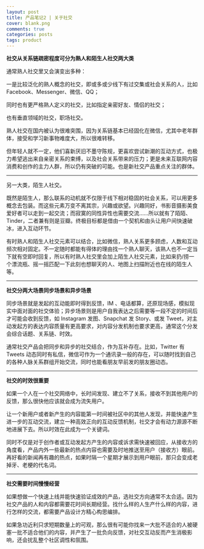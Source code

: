 ```yaml
---
layout: post
title: 产品笔记2 | 关于社交
cover: blank.png
comments: true
categories: posts
tags: product
---
```




**社交从关系链疏密程度可分为熟人和陌生人社交两大类**

通常熟人社交里又会演变出多种：

一是比较泛化的熟人概念的社交，即或多或少线下有过交集或社会关系的人，比如 Facebook、Messenger、微信、QQ；

同时也有更严格熟人定义的社交，比如指定亲密好友、情侣的社交；

也有垂直领域的社交，职场社交。

熟人社交在国内被认为很难突围，因为关系链基本已经固化在微信，尤其中老年群体，接受和学习新事物难度大，所以很难转移。

但年轻人就不一定，他们喜新厌旧不墨守陈规，更喜欢尝试新潮的互动方式，也极力希望逃出来自亲密关系的束缚，以及社会关系带来的压力；更是未来互联网内容消费和创作的主力人群，所以仍有突破的可能。也是新社交产品重点关注的群体。



-----



另一大类，陌生人社交。

既然是陌生人，那么联系的动机就不仅限于线下相对稳固的社会关系，可以用更多概念去包装。而这些元素万变不离其宗，兴趣或欲望。兴趣同好，书影音摄影美食爱好者可以走到一起交流；而寂寞的同性异性也需要交流……所以就有了陌陌、Tinder，二者兼有则是豆瓣。终极目标都是借由一个契机和由头让用户间快速破冰，进入互动环节。

有时熟人和陌生人社交元素可以结合，比如微信，熟人关系更多顾虑，人数和互动频次相对固定。不一定随时都能有得体的理由找一个熟人聊天，该熟人也不一定当下就有空即时回复，所以有时熟人社交里会加上陌生人社交元素，比如来扔/捞一个漂流瓶、摇一摇匹配一下此刻也想聊天的人、地图上扫描附近也在线的陌生人等。



-------



**社交分两大场景同步场景和异步场景**

同步场景就是发起的互动能即时得到反馈，IM 、电话都算，还原现场感，模拟现实中面对面的社交体验；异步场景则是用户自我表达之后需要等一段不定的时间后才可能会收到反馈，如 Instagram 发图、Snapchat 发 Story、或发 Tweet，对主动发起方的表达内容质量有更高要求，对内容分发机制也要求更高，通常这个分发会综合话题、关系链、时效。

通常社交产品会把同步和异步的社交结合，作为互补存在。比如，Twitter 有 Tweets 动态同时有私信，微信可作为一个通讯录一般的存在，可以随时找到自己的各种人脉关系群组开始交流，同时也能看朋友早前发的朋友圈动态。



--------



**社交的时效很重要**

如果一个人在一个社交网络中，长时间发现、建立不了关系，接收不到其他用户的反馈，那么很快他应该就会成为流失用户。

让一个新用户或者新产生的内容能第一时间被社区中的其他人发现，并能快速产生进一步的互动交流，建立一种高效正向的互动反馈机制，社交才会有动力源源不断地进展下去。所以时效在此成为一个关键词。

同时不仅是对于创作者或互动发起方产生的内容或诉求需快速被回应，从接收方的角度看，产品内外一些最新的热点内容也需要及时地推送至用户（接收方）眼前。再好看的新闻再有趣的热点，如果时隔一个星期才展示到用户眼前，那只会变成老掉牙、老梗的代名词。





-------



**社交需要时间慢慢经营**

如果想做一个快速上线并能快速验证成效的产品，选社交方向通常不太合适。因为社交产品的人和内容都需要花时间长期经营。找什么样的人生产什么样的内容，进行怎样的交流，都需要产品设计方精心构思编排。

如果急功近利只求短期数量上的可观，那么很有可能你找来一大批不适合的人被硬塞一批不适合他们的内容，并产生了一批负向反馈，对社交互动反而产生消极影响，还会扰乱整个社区调性和氛围。

